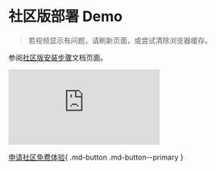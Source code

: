 # 社区版部署 Demo

> 若视频显示有问题，请刷新页面，或尝试清除浏览器缓存。

参阅[社区版安装步骤](../install/install-dce-community.md)文档页面。

<div class="responsive-video-container">
<iframe src="https://harbor-test2.cn-sh2.ufileos.com/docs/videos/install-community-package.mp4" scrolling="no" border="0" frameborder="no" framespacing="0" allowfullscreen="true"> </iframe>
</div>


[申请社区免费体验](../dce/license0.md){ .md-button .md-button--primary }
